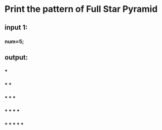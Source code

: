 # Print the pattern of Full Star Pyramid 

## input 1:
### num=5;

## output:

###     *
###    * * 
###   * * *
###  * * * * 
### * * * * *
